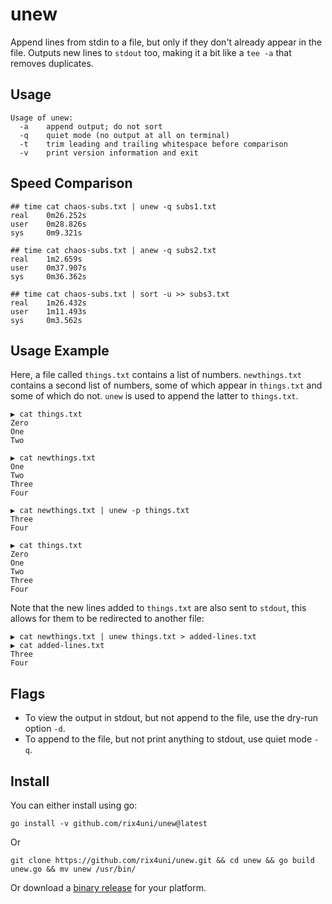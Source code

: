 # unew

Append lines from stdin to a file, but only if they don't already appear in the file.
Outputs new lines to `stdout` too, making it a bit like a `tee -a` that removes duplicates.

## Usage
```
Usage of unew:
  -a    append output; do not sort
  -q    quiet mode (no output at all on terminal)
  -t    trim leading and trailing whitespace before comparison
  -v    print version information and exit
```

## Speed Comparison
```
## time cat chaos-subs.txt | unew -q subs1.txt
real    0m26.252s
user    0m28.826s
sys     0m9.321s

## time cat chaos-subs.txt | anew -q subs2.txt
real    1m2.659s
user    0m37.907s
sys     0m36.362s

## time cat chaos-subs.txt | sort -u >> subs3.txt
real    1m26.432s
user    1m11.493s
sys     0m3.562s
```

## Usage Example

Here, a file called `things.txt` contains a list of numbers. `newthings.txt` contains a second
list of numbers, some of which appear in `things.txt` and some of which do not. `unew` is used
to append the latter to `things.txt`.


```
▶ cat things.txt
Zero
One
Two

▶ cat newthings.txt
One
Two
Three
Four

▶ cat newthings.txt | unew -p things.txt
Three
Four

▶ cat things.txt
Zero
One
Two
Three
Four

```

Note that the new lines added to `things.txt` are also sent to `stdout`, this allows for them to
be redirected to another file:

```
▶ cat newthings.txt | unew things.txt > added-lines.txt
▶ cat added-lines.txt
Three
Four
```

## Flags

- To view the output in stdout, but not append to the file, use the dry-run option `-d`.
- To append to the file, but not print anything to stdout, use quiet mode `-q`.

## Install

You can either install using go:

```
go install -v github.com/rix4uni/unew@latest
```

Or
```
git clone https://github.com/rix4uni/unew.git && cd unew && go build unew.go && mv unew /usr/bin/
```

Or download a [binary release](https://github.com/rix4uni/unew/releases) for your platform.
